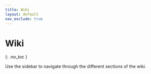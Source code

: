 ```yaml
---
title: Wiki
layout: default
nav_exclude: true
---
```


# Wiki
{: .no_toc }

Use the sidebar to navigate through the different sections of the wiki.